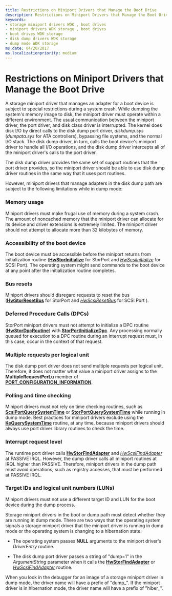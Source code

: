 ```yaml
---
title: Restrictions on Miniport Drivers that Manage the Boot Drive
description: Restrictions on Miniport Drivers that Manage the Boot Drive
keywords:
- storage miniport drivers WDK , boot drives
- miniport drivers WDK storage , boot drives
- boot drives WDK storage
- disk dump drivers WDK storage
- dump mode WDK storage
ms.date: 04/20/2017
ms.localizationpriority: medium
---
```


# Restrictions on Miniport Drivers that Manage the Boot Drive


A storage miniport driver that manages an adapter for a boot device is subject to special restrictions during a system crash. While dumping the system's memory image to disk, the miniport driver must operate within a different environment. The usual communication between the miniport driver, the port driver, and disk class driver is interrupted. The kernel does disk I/O by direct calls to the disk dump port driver, *diskdump.sys* (*dumpata.sys* for ATA controllers), bypassing file systems, and the normal I/O stack. The disk dump driver, in turn, calls the boot device's miniport driver to handle all I/O operations, and the disk dump driver intercepts all of the miniport driver's calls to the port driver.

The disk dump driver provides the same set of support routines that the port driver provides, so the miniport driver should be able to use disk dump driver routines in the same way that it uses port routines.

However, miniport drivers that manage adapters in the disk dump path are subject to the following limitations while in dump mode:

### <span id="mem_usage"></span><span id="MEM_USAGE"></span>Memory usage

Miniport drivers must make frugal use of memory during a system crash. The amount of noncached memory that the miniport driver can allocate for its device and driver extensions is extremely limited. The miniport driver should not attempt to allocate more than 32 kilobytes of memory.

### <span id="accessibility"></span><span id="ACCESSIBILITY"></span>Accessibility of the boot device

The boot device must be accessible before the miniport returns from initialization routine ([**HwStorInitialize**](/windows-hardware/drivers/ddi/storport/nc-storport-hw_initialize) for StorPort and [*HwScsiInitialize*](/previous-versions/windows/hardware/drivers/ff557302(v=vs.85)) for SCSI Port). The operating system might send commands to the boot device at any point after the initialization routine completes.

### <span id="bus_resets"></span><span id="BUS_RESETS"></span>Bus resets

Miniport drivers should disregard requests to reset the bus ([**HwStorResetBus**](/windows-hardware/drivers/ddi/storport/nc-storport-hw_reset_bus) for StorPort and [*HwScsiResetBus*](/previous-versions/windows/hardware/drivers/ff557318(v=vs.85)) for SCSI Port ).

### <span id="dpcs"></span><span id="DPCS"></span>Deferred Procedure Calls (DPCs)

StorPort miniport drivers must not attempt to initialize a DPC routine ([**HwStorDpcRoutine**](/windows-hardware/drivers/ddi/storport/nc-storport-hw_dpc_routine)) with [**StorPortInitializeDpc**](/windows-hardware/drivers/ddi/storport/nf-storport-storportinitializedpc). Any processing normally queued for execution to a DPC routine during an interrupt request must, in this case, occur in the context of that request.

### <span id="multiple_requests"></span><span id="MULTIPLE_REQUESTS"></span>Multiple requests per logical unit

The disk dump port driver does not send multiple requests per logical unit. Therefore, it does not matter what value a miniport driver assigns to the **MultipleRequestPerLu** member of [**PORT\_CONFIGURATION\_INFORMATION**](/previous-versions/windows/hardware/drivers/ff563901(v=vs.85)).

### <span id="polling"></span><span id="POLLING"></span>Polling and time checking

Miniport drivers must not rely on time checking routines, such as [**ScsiPortQuerySystemTime**](/windows-hardware/drivers/ddi/srb/nf-srb-scsiportquerysystemtime) or [**StorPortQuerySystemTime**](/windows-hardware/drivers/ddi/storport/nf-storport-storportquerysystemtime) while running in dump mode. Best practices for miniport drivers exclude using the [**KeQuerySystemTime**](/windows-hardware/drivers/ddi/wdm/nf-wdm-kequerysystemtime) routine, at any time, because miniport drivers should always use port driver library routines to check the time.

### <span id="irql"></span><span id="IRQL"></span>Interrupt request level

The runtime port driver calls [**HwStorFindAdapter**](/windows-hardware/drivers/ddi/storport/nc-storport-hw_find_adapter) and [*HwScsiFindAdapter*](/previous-versions/windows/hardware/drivers/ff557300(v=vs.85)) at PASSIVE IRQL. However, the dump driver calls all miniport routines at IRQL higher than PASSIVE. Therefore, miniport drivers in the dump path must avoid operations, such as registry accesses, that must be performed at PASSIVE IRQL.

### <span id="target_and_lun"></span><span id="TARGET_AND_LUN"></span>Target IDs and logical unit numbers (LUNs)

Miniport drivers must not use a different target ID and LUN for the boot device during the dump process.

Storage miniport drivers in the boot or dump path must detect whether they are running in dump mode. There are two ways that the operating system signals a storage miniport driver that the miniport driver is running in dump mode or the operating system is changing to a hibernation state:

-   The operating system passes **NULL** arguments to the miniport driver's *DriverEntry* routine.

-   The disk dump port driver passes a string of "dump=1" in the *ArgumentString* parameter when it calls the [**HwStorFindAdapter**](/windows-hardware/drivers/ddi/storport/nc-storport-hw_find_adapter) or [*HwScsiFindAdapter*](/previous-versions/windows/hardware/drivers/ff557300(v=vs.85)) routine.

When you look in the debugger for an image of a storage miniport driver in dump mode, the driver name will have a prefix of "dump\_". If the miniport driver is in hibernation mode, the driver name will have a prefix of "hiber\_".

